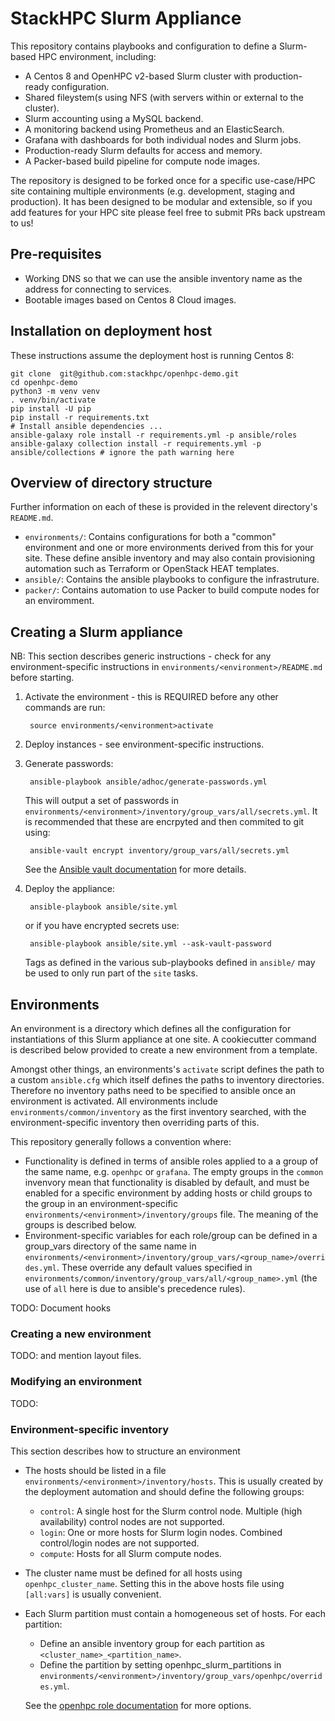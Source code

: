 # StackHPC Slurm Appliance

This repository contains playbooks and configuration to define a Slurm-based HPC environment, including:
- A Centos 8 and OpenHPC v2-based Slurm cluster with production-ready configuration.
- Shared fileystem(s using NFS (with servers within or external to the cluster).
- Slurm accounting using a MySQL backend.
- A monitoring backend using Prometheus and an ElasticSearch.
- Grafana with dashboards for both individual nodes and Slurm jobs.
- Production-ready Slurm defaults for access and memory.
- A Packer-based build pipeline for compute node images.

The repository is designed to be forked once for a specific use-case/HPC site containing multiple environments (e.g. development, staging and production). It has been designed to be modular and extensible, so if you add features for your HPC site please feel free to submit PRs back upstream to us!

## Pre-requisites

- Working DNS so that we can use the ansible inventory name as the address for connecting to services.
- Bootable images based on Centos 8 Cloud images.

## Installation on deployment host

These instructions assume the deployment host is running Centos 8:

    git clone  git@github.com:stackhpc/openhpc-demo.git
    cd openhpc-demo
    python3 -m venv venv
    . venv/bin/activate
    pip install -U pip
    pip install -r requirements.txt
    # Install ansible dependencies ...
    ansible-galaxy role install -r requirements.yml -p ansible/roles
    ansible-galaxy collection install -r requirements.yml -p ansible/collections # ignore the path warning here


## Overview of directory structure

Further information on each of these is provided in the relevent directory's `README.md`.

- `environments/`: Contains configurations for both a "common" environment and one or more environments derived from this for your site. These define ansible inventory and may also contain provisioning automation such as Terraform or OpenStack HEAT templates.
- `ansible/`: Contains the ansible playbooks to configure the infrastruture.
- `packer/`: Contains automation to use Packer to build compute nodes for an enviromment.

## Creating a Slurm appliance

NB: This section describes generic instructions - check for any environment-specific instructions in `environments/<environment>/README.md` before starting.

1. Activate the environment - this is REQUIRED before any other commands are run:

        source environments/<environment>activate

2. Deploy instances - see environment-specific instructions.

3. Generate passwords:

        ansible-playbook ansible/adhoc/generate-passwords.yml

    This will output a set of passwords in `environments/<environment>/inventory/group_vars/all/secrets.yml`. It is recommended that these are encrpyted and then commited to git using:

        ansible-vault encrypt inventory/group_vars/all/secrets.yml
   
    See the [Ansible vault documentation](https://docs.ansible.com/ansible/latest/user_guide/vault.html) for more details.


4. Deploy the appliance:

        ansible-playbook ansible/site.yml

   or if you have encrypted secrets use:

        ansible-playbook ansible/site.yml --ask-vault-password

    Tags as defined in the various sub-playbooks defined in `ansible/` may be used to only run part of the `site` tasks.


## Environments

An environment is a directory which defines all the configuration for instantiations of this Slurm appliance at one site. A cookiecutter command is described below provided to create a new environment from a template.

Amongst other things, an environments's `activate` script defines the path to a custom `ansible.cfg` which itself defines the paths to inventory directories. Therefore no inventory paths need to be specified to ansible once an environment is activated. All environments include `environments/common/inventory` as the first inventory searched, with the environment-specific inventory then overriding parts of this.

This repository generally follows a convention where:
- Functionality is defined in terms of ansible roles applied to a a group of the same name, e.g. `openhpc` or `grafana`. The empty groups in the `common` invenvory mean that functionality is disabled by default, and must be enabled for a specific environment by adding hosts or child groups to the group in an environment-specific `environments/<environment>/inventory/groups` file. The meaning of the groups is described below.
- Environment-specific variables for each role/group can be defined in a group_vars directory of the same name in `environments/<environment>/inventory/group_vars/<group_name>/overrides.yml`. These override any default values specified in `environments/common/inventory/group_vars/all/<group_name>.yml` (the use of `all` here is due to ansible's precedence rules).

TODO: Document hooks

### Creating a new environment

TODO: and  mention layout files.

### Modifying an environment

TODO:

### Environment-specific inventory

This section describes how to structure an environment

- The hosts should be listed in a file `environments/<environment>/inventory/hosts`. This is usually created by the deployment automation and should define the following groups:
    - `control`: A single host for the Slurm control node. Multiple (high availability) control nodes are not supported.
    - `login`: One or more hosts for Slurm login nodes. Combined control/login nodes are not supported.
    - `compute`: Hosts for all Slurm compute nodes.
- The cluster name must be defined for all hosts using `openhpc_cluster_name`. Setting this in the above hosts file using `[all:vars]` is usually convenient.
- Each Slurm partition must contain a homogeneous set of hosts. For each partition:
    - Define an ansible inventory group for each partition as `<cluster_name>_<partition_name>`.
    - Define the partition by setting openhpc_slurm_partitions in `environments/<environment>/inventory/group_vars/openhpc/overrides.yml`.
  
  See the [openhpc role documentation](https://github.com/stackhpc/ansible-role-openhpc#slurmconf) for more options.
